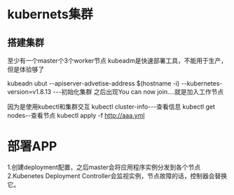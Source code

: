 kubernets集群
===============

搭建集群
----------------

至少有一个master个3个worker节点
kubeadm是快速部署工具，不能用于生产，但是体验够了

kubeadn ubut --apiserver-advetise-address $(hostname -i) --kubernetes-version=v1.8.13  ---初始化集群
之后出现You can now join....就是加入工作节点

因为是使用kubectl和集群交互
kubectl cluster-info---查看信息
kubectl get nodes--查看节点
kubectl apply -f http://aaa.yml

部署APP
==================

1.创建deployment配置，之后master会将应用程序实例分发到各个节点
2.Kubenetes Deployment Controller会监视实例，节点故障的话，控制器会替换它。

